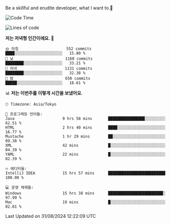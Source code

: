 Be a skillful and erudite developer, what I want to.👶

<!--START_SECTION:waka-->
![Code Time](http://img.shields.io/badge/Code%20Time-1%2C214%20hrs%206%20mins-blue)

![Lines of code](https://img.shields.io/badge/%EC%A0%80%EB%8A%94%20%EC%97%AC%ED%83%9C%EA%B9%8C%EC%A7%80%20-2.7%20million%20%EC%A4%84%EC%9D%98%20%EC%BD%94%EB%93%9C%EB%A5%BC%20%EC%9E%91%EC%84%B1%ED%96%88%EC%96%B4%EC%9A%94.-blue)

**저는 저녁형 인간이에요. 🦉** 

```text
🌞 아침                     552 commits         ████░░░░░░░░░░░░░░░░░░░░░   15.80 % 
🌆 낮　                     1160 commits        ████████░░░░░░░░░░░░░░░░░   33.21 % 
🌃 저녁                     1131 commits        ████████░░░░░░░░░░░░░░░░░   32.38 % 
🌙 밤　                     650 commits         █████░░░░░░░░░░░░░░░░░░░░   18.61 % 
```


📊 **저는 이번주를 이렇게 시간을 보냈어요.** 

```text
🕑︎ Timezone: Asia/Tokyo

💬 프로그래밍 언어들: 
Java                     9 hrs 58 mins       ████████████████░░░░░░░░░   62.51 % 
HTML                     2 hrs 40 mins       ████░░░░░░░░░░░░░░░░░░░░░   16.77 % 
Mustache                 1 hr 29 mins        ██░░░░░░░░░░░░░░░░░░░░░░░   09.38 % 
XML                      42 mins             █░░░░░░░░░░░░░░░░░░░░░░░░   04.39 % 
YAML                     22 mins             █░░░░░░░░░░░░░░░░░░░░░░░░   02.39 % 

🔥 에디터들: 
IntelliJ IDEA            15 hrs 57 mins      █████████████████████████   100.00 % 

💻 운영 체제들: 
Windows                  15 hrs 38 mins      ████████████████████████░   97.99 % 
Mac                      19 mins             █░░░░░░░░░░░░░░░░░░░░░░░░   02.01 % 
```


 Last Updated on 31/08/2024 12:22:09 UTC
<!--END_SECTION:waka-->
